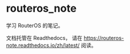 # routeros_note

学习 RouterOS 的笔记。

文档托管在 Readthedocs，
请在 <https://routeros-note.readthedocs.io/zh/latest/>  阅读。